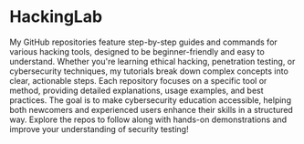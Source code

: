# HackingLab

My GitHub repositories feature step-by-step guides and commands for various hacking tools, designed to be beginner-friendly and easy to understand. Whether you're learning ethical hacking, penetration testing, or cybersecurity techniques, my tutorials break down complex concepts into clear, actionable steps. Each repository focuses on a specific tool or method, providing detailed explanations, usage examples, and best practices. The goal is to make cybersecurity education accessible, helping both newcomers and experienced users enhance their skills in a structured way. Explore the repos to follow along with hands-on demonstrations and improve your understanding of security testing!

